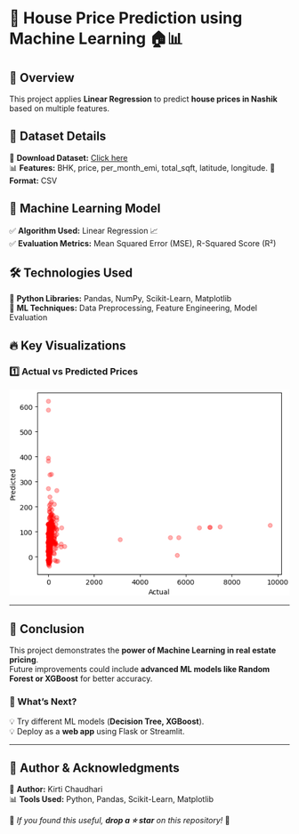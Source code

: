 # 🏡 House Price Prediction using Machine Learning 🏠📊

## 🚀 Overview  
This project applies **Linear Regression** to predict **house prices in Nashik** based on multiple features.  

## 📂 Dataset Details 
📌 **Download Dataset:** [Click here](https://drive.google.com/drive/folders/1_0szBFlvP4pQE88_2xaC1OqQwkkowNy-?usp=sharing)     
📊 **Features:** BHK,	price,	per_month_emi,	total_sqft,	latitude,	longitude. 
📁 **Format:** CSV  

## 🎯 Machine Learning Model  
✅ **Algorithm Used:** Linear Regression 📈  
✅ **Evaluation Metrics:** Mean Squared Error (MSE), R-Squared Score (R²)  

## 🛠️ Technologies Used  
🔹 **Python Libraries:** Pandas, NumPy, Scikit-Learn, Matplotlib  
🔹 **ML Techniques:** Data Preprocessing, Feature Engineering, Model Evaluation  

## 🔥 Key Visualizations  
### 1️⃣ Actual vs Predicted Prices  
![Actual vs Predicted](actual_vs_predicted.png) 

---

## 📢 Conclusion  
This project demonstrates the **power of Machine Learning in real estate pricing**.  
Future improvements could include **advanced ML models like Random Forest or XGBoost** for better accuracy.  

### 🔮 What’s Next?  
💡 Try different ML models (**Decision Tree, XGBoost**).  
💡 Deploy as a **web app** using Flask or Streamlit.  

---

## 👤 Author & Acknowledgments  
🚀 **Author:** Kirti Chaudhari  
📊 **Tools Used:** Python, Pandas, Scikit-Learn, Matplotlib  

📌 _If you found this useful, **drop a ⭐ star** on this repository!_ 🚀  
